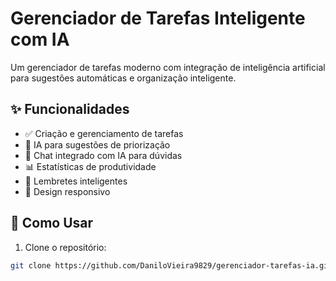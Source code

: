 # Gerenciador de Tarefas Inteligente com IA

Um gerenciador de tarefas moderno com integração de inteligência artificial para sugestões automáticas e organização inteligente.

## ✨ Funcionalidades

- ✅ Criação e gerenciamento de tarefas
- 🧠 IA para sugestões de priorização
- 💬 Chat integrado com IA para dúvidas
- 📊 Estatísticas de produtividade
- 🔔 Lembretes inteligentes
- 📱 Design responsivo

## 🚀 Como Usar

1. Clone o repositório:
```bash
git clone https://github.com/DaniloVieira9829/gerenciador-tarefas-ia.git
